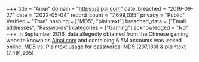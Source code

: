 +++
title = "Aipai"
domain = "https://aipai.com"
date_breached = "2016-09-27"
date = "2022-05-04"
record_count = "7,699,035"
privacy = "Public"
Verified = "True"
hashing = ["MD5", "plaintext"]
breached_data = ["Email addresses", "Passwords"]
categories = ["Gaming"]
acknowledged = "No"
+++
In September 2016, data allegedly obtained from the Chinese gaming website known as <a href="http://aipai.com" target="_blank" rel="noopener">Aipai.com</a> and containing 6.5M accounts was leaked online. MD5 vs. Plaintext usage for passwords: MD5 (207,130) & plaintext (7,491,905)
